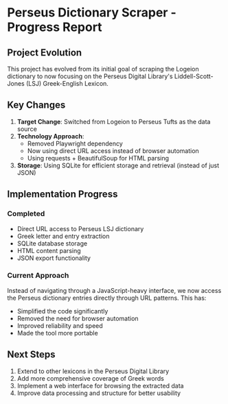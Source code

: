 # Perseus Dictionary Scraper - Progress Report

## Project Evolution

This project has evolved from its initial goal of scraping the Logeion dictionary to now focusing on the Perseus Digital Library's Liddell-Scott-Jones (LSJ) Greek-English Lexicon.

## Key Changes

1. **Target Change**: Switched from Logeion to Perseus Tufts as the data source
2. **Technology Approach**: 
   - Removed Playwright dependency 
   - Now using direct URL access instead of browser automation
   - Using requests + BeautifulSoup for HTML parsing
3. **Storage**: Using SQLite for efficient storage and retrieval (instead of just JSON)

## Implementation Progress

### Completed
- Direct URL access to Perseus LSJ dictionary
- Greek letter and entry extraction
- SQLite database storage
- HTML content parsing
- JSON export functionality

### Current Approach
Instead of navigating through a JavaScript-heavy interface, we now access the Perseus dictionary entries directly through URL patterns. This has:
- Simplified the code significantly
- Removed the need for browser automation
- Improved reliability and speed
- Made the tool more portable

## Next Steps

1. Extend to other lexicons in the Perseus Digital Library
2. Add more comprehensive coverage of Greek words
3. Implement a web interface for browsing the extracted data
4. Improve data processing and structure for better usability 